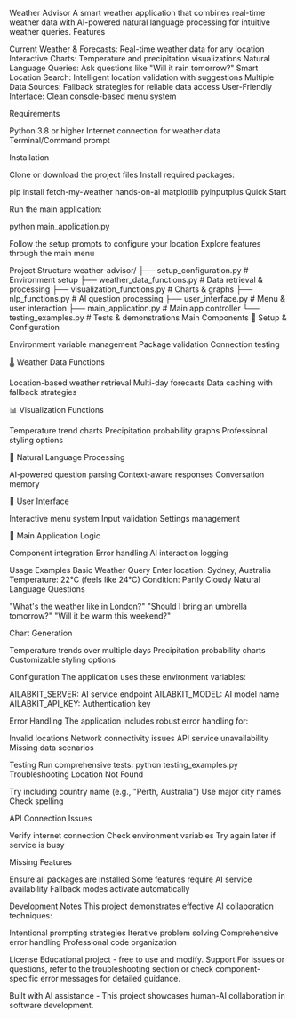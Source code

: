 Weather Advisor
A smart weather application that combines real-time weather data with AI-powered natural language processing for intuitive weather queries.
Features

Current Weather & Forecasts: Real-time weather data for any location
Interactive Charts: Temperature and precipitation visualizations
Natural Language Queries: Ask questions like "Will it rain tomorrow?"
Smart Location Search: Intelligent location validation with suggestions
Multiple Data Sources: Fallback strategies for reliable data access
User-Friendly Interface: Clean console-based menu system

Requirements

Python 3.8 or higher
Internet connection for weather data
Terminal/Command prompt

Installation

Clone or download the project files
Install required packages:

pip install fetch-my-weather hands-on-ai matplotlib pyinputplus
Quick Start

Run the main application:

python main_application.py

Follow the setup prompts to configure your location
Explore features through the main menu

Project Structure
weather-advisor/
├── setup_configuration.py    # Environment setup
├── weather_data_functions.py  # Data retrieval & processing
├── visualization_functions.py # Charts & graphs
├── nlp_functions.py          # AI question processing
├── user_interface.py         # Menu & user interaction
├── main_application.py       # Main app controller
└── testing_examples.py       # Tests & demonstrations
Main Components
🔧 Setup & Configuration

Environment variable management
Package validation
Connection testing

🌡️ Weather Data Functions

Location-based weather retrieval
Multi-day forecasts
Data caching with fallback strategies

📊 Visualization Functions

Temperature trend charts
Precipitation probability graphs
Professional styling options

🤖 Natural Language Processing

AI-powered question parsing
Context-aware responses
Conversation memory

🧭 User Interface

Interactive menu system
Input validation
Settings management

🔄 Main Application Logic

Component integration
Error handling
AI interaction logging

Usage Examples
Basic Weather Query
Enter location: Sydney, Australia
Temperature: 22°C (feels like 24°C)
Condition: Partly Cloudy
Natural Language Questions

"What's the weather like in London?"
"Should I bring an umbrella tomorrow?"
"Will it be warm this weekend?"

Chart Generation

Temperature trends over multiple days
Precipitation probability charts
Customizable styling options

Configuration
The application uses these environment variables:

AILABKIT_SERVER: AI service endpoint
AILABKIT_MODEL: AI model name
AILABKIT_API_KEY: Authentication key

Error Handling
The application includes robust error handling for:

Invalid locations
Network connectivity issues
API service unavailability
Missing data scenarios

Testing
Run comprehensive tests:
python testing_examples.py
Troubleshooting
Location Not Found

Try including country name (e.g., "Perth, Australia")
Use major city names
Check spelling

API Connection Issues

Verify internet connection
Check environment variables
Try again later if service is busy

Missing Features

Ensure all packages are installed
Some features require AI service availability
Fallback modes activate automatically

Development Notes
This project demonstrates effective AI collaboration techniques:

Intentional prompting strategies
Iterative problem solving
Comprehensive error handling
Professional code organization

License
Educational project - free to use and modify.
Support
For issues or questions, refer to the troubleshooting section or check component-specific error messages for detailed guidance.

Built with AI assistance - This project showcases human-AI collaboration in software development.